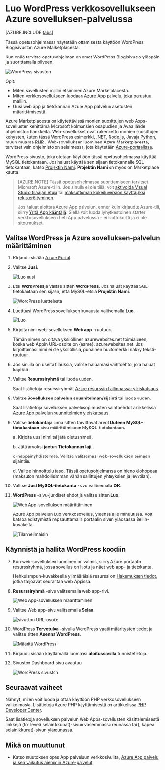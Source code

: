 <properties
    pageTitle="WordPress verkkosovellukseen luominen Azure App palvelun | Microsoft Azure"
    description="Opi luomaan uusi Azure verkkosovellukseen WordPress blogin Azure-portaalissa."
    services="app-service\web"
    documentationCenter="php"
    authors="rmcmurray"
    manager="wpickett"
    editor=""/>

<tags
    ms.service="app-service-web"
    ms.workload="na"
    ms.tgt_pltfrm="na"
    ms.devlang="PHP"
    ms.topic="hero-article"
    ms.date="08/11/2016"
    ms.author="robmcm"/>

# <a name="create-a-wordpress-web-app-in-azure-app-service"></a>Luo WordPress verkkosovellukseen Azure sovelluksen-palvelussa

[AZURE.INCLUDE [tabs](../../includes/app-service-web-get-started-nav-tabs.md)]

Tässä opetusohjelmassa näytetään ottamisesta käyttöön WordPress Blogisivuston Azure Marketplacesta.

Kun enää tarvitse opetusohjelman on omat WordPress Blogisivusto ylöspäin ja suorittamalla pilveen.

![WordPress sivuston](./media/web-sites-php-web-site-gallery/wpdashboard.png)

Opit:

* Miten sovellusten mallin etsiminen Azure Marketplacesta.
* Miten verkkosovellukseen luodaan Azure App palvelu, joka perustuu malliin.
* Uusi web app ja tietokannan Azure App palvelun asetusten määrittämisestä.

Azure Marketplacesta on käytettävissä monien suosittujen web Apps-sovellusten kehittämä Microsoft kolmansien osapuolien ja Avaa lähde ohjelmiston hankkeita. Web-sovellukset ovat rakennettu monien suosittujen kehysten, kuten tässä WordPress esimerkki, [.NET](/develop/net/), [Node.js](/develop/nodejs/), [Java](/develop/java/)ja [Python](/develop/python/), muun muassa [PHP](/develop/nodejs/) . Web-sovelluksen luominen Azure Marketplacesta, tarvitset vain ohjelmisto on selaimessa, jota käytetään [Azure-portaalissa](https://portal.azure.com/). 

WordPress-sivusto, joka otetaan käyttöön tässä opetusohjelmassa käyttää MySQL tietokantaan. Jos haluat käyttää sen sijaan tietokannalle SQL-tietokantaan, katso [Projektin Nami](http://projectnami.org/). **Projektin Nami** on myös on Marketplace kautta.

> [AZURE.NOTE]
> Tässä opetusohjelmassa suorittamiseen tarvitset Microsoft Azure-tiliin. Jos sinulla ei ole tiliä, voit [aktivoida Visual Studio tilaajan etuja](/pricing/member-offers/msdn-benefits-details/?WT.mc_id=A261C142F) tai [maksuttoman kokeiluversion käyttäjäksi rekisteröityminen](/en-us/pricing/free-trial/?WT.mc_id=A261C142F).
>
> Jos haluat aloittaa Azure App palvelun, ennen kuin kirjaudut Azure-tili, siirry [Yritä App kääntäjä](http://go.microsoft.com/fwlink/?LinkId=523751). Siellä voit luoda lyhytkestoinen starter verkkosovellukseen heti App palvelussa – ei luottokortti ja ei ole sitoumukset.

## <a name="select-wordpress-and-configure-for-azure-app-service"></a>Valitse WordPress ja Azure sovelluksen-palvelun määrittäminen

1. Kirjaudu sisään [Azure Portal](https://portal.azure.com/).

2. Valitse **Uusi**.
    
    ![Luo uusi][5]
    
3. Etsi **WordPress**ja valitse sitten **WordPress**. Jos haluat käyttää SQL-tietokantaan sen sijaan, että MySQL-etsiä **Projektin Nami**.

    ![WordPress luettelosta][7]
    
5. Luettuasi WordPress sovelluksen kuvausta valitsemalla **Luo**.

    ![Luo](./media/web-sites-php-web-site-gallery/create.png)

4. Kirjoita nimi web-sovelluksen **Web app** -ruutuun.

    Tämän nimen on oltava yksilöllinen azurewebsites.net toimialueen, koska web Appin URL-osoite on {name}. azurewebsites.net. Jos kirjoittamasi nimi ei ole yksilöllisiä, punainen huutomerkki näkyy teksti-ruutuun.

8. Jos sinulla on useita tilauksia, valitse haluamasi vaihtoehto, jota haluat käyttää. 

5. Valitse **Resurssiryhmä** tai luoda uuden.

    Saat lisätietoja resurssiryhmät [Azure resurssin hallinnassa: yleiskatsaus](../azure-resource-manager/resource-group-overview.md).

5. Valitse **Sovelluksen palvelun suunnitelman/sijainti** tai luoda uuden.

    Saat lisätietoja sovelluksen palvelusopimusten vaihtoehdot artikkelissa [Azure App palvelun suunnitelmien yleiskatsaus](../azure-web-sites-web-hosting-plans-in-depth-overview.md) 

7. Valitse **tietokanta**ja anna sitten tarvittavat arvot **Uuteen MySQL-tietokantaan** sivu määrittämiseen MySQL-tietokantaan.

    a. Kirjoita uusi nimi tai jätä oletusnimeä.

    b. Jätä arvoksi **jaetun** **Tietokannan laji** .

    c-näppäinyhdistelmää. Valitse valitsemasi web-sovelluksen samaan sijaintiin.

    d. Valitse hinnoittelu taso. Tässä opetusohjelmassa on hieno elohopeaa (maksuton mahdollisimman vähän sallittujen yhteyksien ja levytilan).

8. Valitse **Uusi MySQL-tietokanta** -sivu valitsemalla **OK**. 

8. **WordPress** -sivu-juridiset ehdot ja valitse sitten **Luo**. 

    ![Web App-sovelluksen määrittäminen](./media/web-sites-php-web-site-gallery/configure.png)

    Azure App palvelun Luo verkkosovellus, yleensä alle minuutissa. Voit katsoa edistymistä napsauttamalla portaalin sivun yläosassa Bellin-kuvaketta.

    ![Tilanneilmaisin](./media/web-sites-php-web-site-gallery/progress.png)

## <a name="launch-and-manage-your-wordpress-web-app"></a>Käynnistä ja hallita WordPress koodiin
    
7. Kun web-sovelluksen luominen on valmis, siirry Azure portaalin resurssiryhmä, jossa sovellus on luotu ja näet web app- ja tietokanta.

    Hehkulampun-kuvakkeella ylimääräisiä resurssi on [Hakemuksen tiedot](/services/application-insights/), jotka tarjoavat seurantaa web Appissa.

1. **Resurssiryhmä** -sivu valitsemalla web app-rivi.

    ![Web App-sovelluksen määrittäminen](./media/web-sites-php-web-site-gallery/resourcegroup.png)

2. Valitse Web app-sivu valitsemalla **Selaa**.

    ![sivuston URL-osoite][browse]

3. WordPress **Tervetuloa** -sivulla WordPress vaatii määritysten tiedot ja valitse sitten **Asenna WordPress**.

    ![Määritä WordPress](./media/web-sites-php-web-site-gallery/wpconfigure.png)

4. Kirjaudu sisään käyttämällä luomaasi **aloitussivulla** tunnistetietoja.  

5. Sivuston Dashboard-sivu avautuu.    

    ![WordPress sivuston](./media/web-sites-php-web-site-gallery/wpdashboard.png)

## <a name="next-steps"></a>Seuraavat vaiheet

Nähnyt, miten voit luoda ja ottaa käyttöön PHP verkkosovellukseen valikoimasta. Lisätietoja Azure PHP käyttämisestä on artikkelissa [PHP Developer Center](/develop/php/).

Saat lisätietoja sovelluksen palvelun Web Apps-sovellusten käsittelemisestä linkkejä (for leveä selainikkunat)-sivun vasemmassa reunassa tai (, kapea selainikkunat)-sivun yläreunassa. 

## <a name="whats-changed"></a>Mikä on muuttunut
* Katso muutoksen opas App palveluun verkkosivuilta, [Azure App palvelu ja sen vaikutus aiemmin Azure-palvelut](http://go.microsoft.com/fwlink/?LinkId=529714).

[5]: ./media/web-sites-php-web-site-gallery/startmarketplace.png
[7]: ./media/web-sites-php-web-site-gallery/search-web-app.png
[browse]: ./media/web-sites-php-web-site-gallery/browse-web.png
